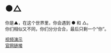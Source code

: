 # ●△  
你是▲，在这个世界里，你会遇到 ● 和 △。  
你们相似又不同，你们分分合合，最后只剩一个“你”。  

[视频演示](https://www.bilibili.com/video/BV17q4y1w78A/)  
[官网链接](https://globalgamejam.org/2022/games/%E2%97%8F%E2%96%B3-9)
